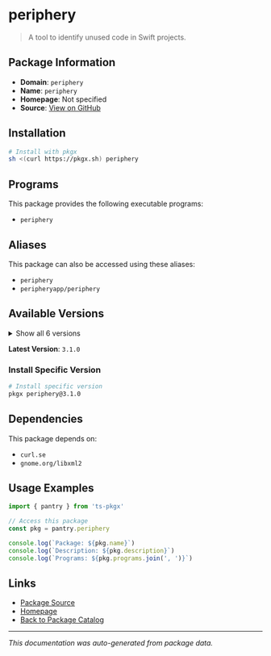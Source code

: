# periphery

> A tool to identify unused code in Swift projects.

## Package Information

- **Domain**: `periphery`
- **Name**: `periphery`
- **Homepage**: Not specified
- **Source**: [View on GitHub](https://github.com/pkgxdev/pantry/tree/main/projects/github.com/peripheryapp/periphery/package.yml)

## Installation

```bash
# Install with pkgx
sh <(curl https://pkgx.sh) periphery
```

## Programs

This package provides the following executable programs:

- `periphery`

## Aliases

This package can also be accessed using these aliases:

- `periphery`
- `peripheryapp/periphery`

## Available Versions

<details>
<summary>Show all 6 versions</summary>

- `3.1.0`, `3.0.3`, `3.0.2`, `3.0.1`, `3.0.0`
- `2.21.2`

</details>

**Latest Version**: `3.1.0`

### Install Specific Version

```bash
# Install specific version
pkgx periphery@3.1.0
```

## Dependencies

This package depends on:

- `curl.se`
- `gnome.org/libxml2`

## Usage Examples

```typescript
import { pantry } from 'ts-pkgx'

// Access this package
const pkg = pantry.periphery

console.log(`Package: ${pkg.name}`)
console.log(`Description: ${pkg.description}`)
console.log(`Programs: ${pkg.programs.join(', ')}`)
```

## Links

- [Package Source](https://github.com/pkgxdev/pantry/tree/main/projects/github.com/peripheryapp/periphery/package.yml)
- [Homepage](#)
- [Back to Package Catalog](../package-catalog.md)

---

*This documentation was auto-generated from package data.*
